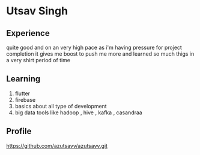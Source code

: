 # Utsav Singh

## Experience
quite good and on an very high pace as i'm having pressure for project completion it gives me boost to push me more and learned 
so much thigs in a very shirt period of time
## Learning
1. flutter 
2. firebase 
3. basics about all type of development 
4. big data tools like hadoop , hive , kafka , casandraa

## Profile
https://github.com/azutsavv/azutsavv.git
